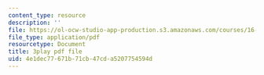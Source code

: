 ```yaml
---
content_type: resource
description: ''
file: https://ol-ocw-studio-app-production.s3.amazonaws.com/courses/16-842-fundamentals-of-systems-engineering-fall-2015/4e1dec77671b71cb47cda5207754594d_ScbSrUSbumo.pdf
file_type: application/pdf
resourcetype: Document
title: 3play pdf file
uid: 4e1dec77-671b-71cb-47cd-a5207754594d
---
```

